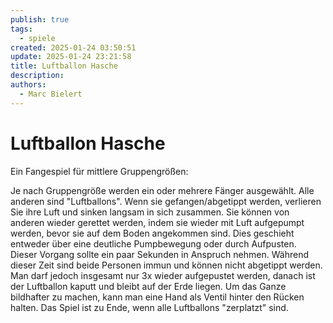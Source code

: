 ```yaml
---
publish: true
tags:
  - spiele
created: 2025-01-24 03:50:51
update: 2025-01-24 23:21:58
title: Luftballon Hasche
description: 
authors:
  - Marc Bielert
---
```


# Luftballon Hasche

Ein Fangespiel für mittlere Gruppengrößen:

Je nach Gruppengröße werden ein oder mehrere Fänger ausgewählt. Alle anderen sind "Luftballons".
Wenn sie gefangen/abgetippt werden, verlieren Sie ihre Luft und sinken langsam in sich zusammen. Sie können von anderen wieder gerettet werden, indem sie wieder mit Luft aufgepumpt werden, bevor sie auf dem Boden angekommen sind. Dies geschieht entweder über eine deutliche Pumpbewegung oder durch Aufpusten. Dieser Vorgang sollte ein paar Sekunden in Anspruch nehmen. Während dieser Zeit sind beide Personen immun und können nicht abgetippt werden. Man darf jedoch insgesamt nur 3x wieder aufgepustet werden, danach ist der Luftballon kaputt und bleibt auf der Erde liegen.
Um das Ganze bildhafter zu machen, kann man eine Hand als Ventil hinter den Rücken halten.
Das Spiel ist zu Ende, wenn alle Luftballons "zerplatzt" sind.

